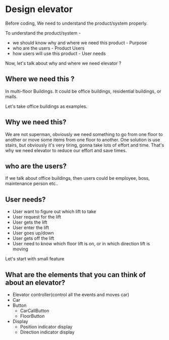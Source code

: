 # Design elevator

Before coding, We need to understand the product/system properly.

To understand the product/system -
- we should know why and where we need this product - Purpose
- who are the users - Product Users
- how users will use this product - User needs

Now, let's talk about why and where we need elevator ?

## Where we need this ?

In multi-floor Buildings. It could be office buildings, residential buildings,
or malls.

Let's take office buildings as examples.

## Why we need this?
We are not superman, obviously we need something to go from one floor to
another or move some items from one floor to another.
One solution is use stairs, but obviously it's very tiring,
gonna take lots of effort and time.
That's why we need elevator to reduce our effort and save times.

## who are the users?

If we talk about office buildings, then users could be employee, boss,
maintenance person etc..

## User needs?

- User want to figure out which lift to take
- User request for the lift
- User gets the lift
- User enter the lift
- User goes up/down
- User gets off the lift
- User need to know which floor lift is on, or in which direction lift is moving


Let's start with small feature


## What are the elements that you can think of about an elevator?

- Elevator controller(control all the events and moves car)
- Car
- Button
  - CarCallButton
  - FloorButton
- Display
  - Position indicator display
  - Direction indicator display
